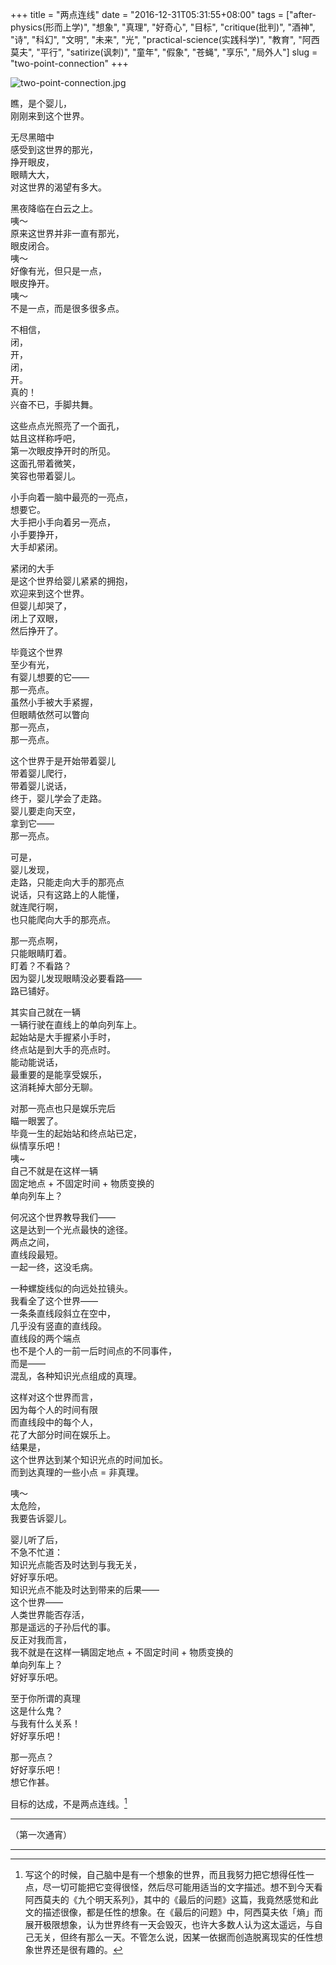 +++
title = "两点连线"
date = "2016-12-31T05:31:55+08:00"
tags = ["after-physics(形而上学)", "想象", "真理", "好奇心", "目标", "critique(批判)", "酒神", "诗", "科幻", "文明", "未来", "光", "practical-science(实践科学)", "教育", "阿西莫夫", "平行", "satirize(讽刺)", "童年", "假象", "苍蝇", "享乐", "局外人"]
slug = "two-point-connection"
+++

![two-point-connection.jpg](/images/two-point-connection.jpg "目标的达成，不是两点连线")

瞧，是个婴儿，  
刚刚来到这个世界。

无尽黑暗中  
感受到这世界的那光，  
挣开眼皮，  
眼睛大大，  
对这世界的渴望有多大。

黑夜降临在白云之上。  
咦～  
原来这世界并非一直有那光，  
眼皮闭合。  
咦～  
好像有光，但只是一点，  
眼皮挣开。  
咦～  
不是一点，而是很多很多点。

不相信，  
闭，  
开，  
闭，  
开。  
真的！  
兴奋不已，手脚共舞。

这些点点光照亮了一个面孔，  
姑且这样称呼吧，  
第一次眼皮挣开时的所见。  
这面孔带着微笑，  
笑容也带着婴儿。

小手向着一脑中最亮的一亮点，  
想要它。  
大手把小手向着另一亮点，  
小手要挣开，  
大手却紧闭。

紧闭的大手  
是这个世界给婴儿紧紧的拥抱，  
欢迎来到这个世界。  
但婴儿却哭了，  
闭上了双眼，  
然后挣开了。

毕竟这个世界  
至少有光，  
有婴儿想要的它——  
那一亮点。  
虽然小手被大手紧握，  
但眼睛依然可以瞥向  
那一亮点，  
那一亮点。

这个世界于是开始带着婴儿  
带着婴儿爬行，  
带着婴儿说话，  
终于，婴儿学会了走路。  
婴儿要走向天空，  
拿到它——  
那一亮点。

可是，  
婴儿发现，  
走路，只能走向大手的那亮点  
说话，只有这路上的人能懂，  
就连爬行啊，  
也只能爬向大手的那亮点。

那一亮点啊，  
只能眼睛盯着。  
盯着？不看路？  
因为婴儿发现眼睛没必要看路——  
路已铺好。

其实自己就在一辆  
一辆行驶在直线上的单向列车上。  
起始站是大手握紧小手时，  
终点站是到大手的亮点时。  
能动能说话，  
最重要的是能享受娱乐，  
这消耗掉大部分无聊。

对那一亮点也只是娱乐完后  
瞄一眼罢了。  
毕竟一生的起始站和终点站已定，  
纵情享乐吧！  
咦~  
自己不就是在这样一辆  
固定地点 + 不固定时间 + 物质变换的  
单向列车上？

何况这个世界教导我们——  
这是达到一个光点最快的途径。  
两点之间，  
直线段最短。  
一起一终，这没毛病。

一种螺旋线似的向远处拉镜头。  
我看全了这个世界——  
一条条直线段斜立在空中，  
几乎没有竖直的直线段。  
直线段的两个端点  
也不是个人的一前一后时间点的不同事件，  
而是——  
混乱，各种知识光点组成的真理。

这样对这个世界而言，  
因为每个人的时间有限  
而直线段中的每个人，  
花了大部分时间在娱乐上。  
结果是，  
这个世界达到某个知识光点的时间加长。  
而到达真理的一些小点 = 非真理。

咦～  
太危险，  
我要告诉婴儿。

婴儿听了后，  
不急不忙道：  
知识光点能否及时达到与我无关，  
好好享乐吧。  
知识光点不能及时达到带来的后果——  
这个世界——  
人类世界能否存活，  
那是遥远的子孙后代的事。  
反正对我而言，  
我不就是在这样一辆固定地点 + 不固定时间 + 物质变换的  
单向列车上？  
好好享乐吧。

至于你所谓的真理  
这是什么鬼？  
与我有什么关系！  
好好享乐吧！

那一亮点？  
好好享乐吧！  
想它作甚。

目标的达成，不是两点连线。[^1]

---

（第一次通宵）

---

[^1]: 写这个的时候，自己脑中是有一个想象的世界，而且我努力把它想得任性一点，尽一切可能把它变得很怪，然后尽可能用适当的文字描述。想不到今天看阿西莫夫的《九个明天系列》，其中的《最后的问题》这篇，我竟然感觉和此文的描述很像，都是任性的想象。在《最后的问题》中，阿西莫夫依「熵」而展开极限想象，认为世界终有一天会毁灭，也许大多数人认为这太遥远，与自己无关，但终有那么一天。不管怎么说，因某一依据而创造脱离现实的任性想象世界还是很有趣的。
